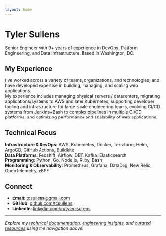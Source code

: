 ```yaml
---
layout: home
---
```


# Tyler Sullens

Senior Engineer with 9+ years of experience in DevOps, Platform Engineering, and Data Infrastructure. Based in Washington, DC.

## My Experience

I've worked across a variety of teams, organizations, and technologies, and have developed expertise in building, managing, and scaling web applications.  
My experience includes managing physical servers / datacenters, migrating applications/systems to AWS and later Kubernetes, supporting developer tooling and infrastructure for large-scale engineering teams, evolving CI/CD systems from Jenkins+Bash to complex pipelines in multiple CI/CD platforms, and optimizing performance and scalability of web applications.  

## Technical Focus

**Infrastructure & DevOps**: AWS, Kubernetes, Docker, Terraform, Helm, ArgoCD, GitHub Actions, Buildkite  
**Data Platforms**: Redshift, Airflow, DBT, Kafka, Elasticsearch  
**Programming**: Python, Go, Node.js, Ruby, Bash  
**Monitoring & Observability**: Prometheus, Grafana, DataDog, New Relic, OpenTelemetry, eBPF  

## Connect

- **Email**: [tcsullens@gmail.com](mailto:tcsullens@gmail.com)
- **GitHub**: [github.com/tcsullens](https://github.com/tcsullens)
- **LinkedIn**: [linkedin.com/in/tyler-sullens](https://linkedin.com/in/tyler-sullens)

---

*Explore my [technical documentation](/technical/), [engineering insights](/writing/), and [curated resources](/resources.md) using the navigation above.*
